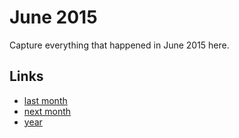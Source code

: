 # June 2015

Capture everything that happened in June 2015 here.

## Links
- [last month](calendar/months/2015-05.md)
- [next month](calendar/months/2015-07.md)
- [year](calendar/years/2015.md)